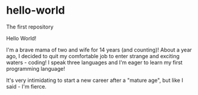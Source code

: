 # hello-world
The first repository

Hello World!

I'm a brave mama of two and wife for 14 years (and counting)! 
About a year ago, I decided to quit my comfortable job to enter strange and exciting waters - coding! I speak three languages and I'm eager to learn my first programming language! 

It's very intimidating to start a new career after a "mature age", but like I said - I'm fierce.
